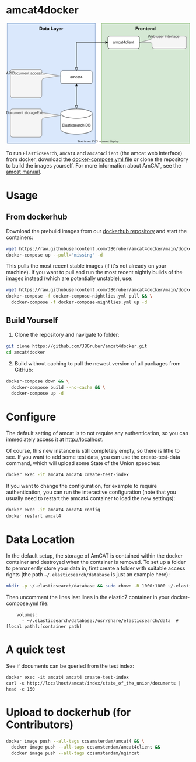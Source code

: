 
# amcat4docker

![flow](amcat-flow-docker.drawio.svg)

To run `Elasticsearch`, `amcat4` and `amcat4client` (the amcat web interface) from docker, download the [docker-compose.yml file](https://raw.githubusercontent.com/JBGruber/amcat4docker/main/docker-compose.yml) or clone the repository to build the images yourself.
For more information about AmCAT, see the [amcat manual](https://amcat-book.netlify.app/).

# Usage
## From dockerhub

Download the prebuild images from our [dockerhub repository](https://hub.docker.com/u/ccsamsterdam) and start the containers:

``` bash
wget https://raw.githubusercontent.com/JBGruber/amcat4docker/main/docker-compose.yml
docker-compose up --pull="missing" -d
```

This pulls the most recent stable images (if it's not already on your machine).
If you want to pull and run the most recent nightly builds of the images instead (which are potentially unstable), use:
<!--  It would be easier to use `docker-compose -f docker-compose-nightlies.yml up --pull="always" -d`, but this does not pull the newest nightlies for some reason -->

``` bash
wget https://raw.githubusercontent.com/JBGruber/amcat4docker/main/docker-compose-nightlies.yml
docker-compose -f docker-compose-nightlies.yml pull && \
  docker-compose -f docker-compose-nightlies.yml up -d
```

## Build Yourself

1. Clone the repository and navigate to folder:

``` bash
git clone https://github.com/JBGruber/amcat4docker.git
cd amcat4docker
```

2. Build without caching to pull the newest version of all packages from GitHub:

``` bash
docker-compose down && \
  docker-compose build --no-cache && \
  docker-compose up -d
```

# Configure

The default setting of amcat is to not require any authentication, so you can immediately access it at <http://localhost>.

Of course, this new instance is still completely empty, so there is little to see. If you want to add some test data, you can use the create-test-data command, which will upload some State of the Union speeches:

``` bash
docker exec -it amcat4 amcat4 create-test-index
```

If you want to change the configuration, for example to require authentication, you can run the interactive configuration
(note that you usually need to restart the amcat4 container to load the new settings):

```bash
docker exec -it amcat4 amcat4 config
docker restart amcat4
```

# Data Location

In the default setup, the storage of AmCAT is contained within the docker container and destroyed when the container is removed.
To set up a folder to permanently store your data in, first create a folder with suitable access rights (the path `~/.elasticsearch/database` is just an example here):

``` bash
mkdir -p ~/.elasticsearch/database && sudo chown -R 1000:1000 ~/.elasticsearch/database
```

Then uncomment the lines last lines in the elastic7 container in your docker-compose.yml file:

```
    volumes: 
      - ~/.elasticsearch/database:/usr/share/elasticsearch/data  # [local path]:[container path]
```

# A quick test

See if documents can be queried from the test index:

```
docker exec -it amcat4 amcat4 create-test-index
curl -s http://localhost/amcat/index/state_of_the_union/documents | head -c 150
```

# Upload to dockerhub (for Contributors)

``` bash
docker image push --all-tags ccsamsterdam/amcat4 && \
  docker image push --all-tags ccsamsterdam/amcat4client && 
  docker image push --all-tags ccsamsterdam/ngincat
```
